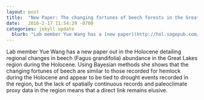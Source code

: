```yaml
---
layout: post
title:  "New Paper: The changing fortunes of beech forests in the Great Lakes region during the Holocene"
date:   2016-2-17 11:54:29 -0700
categories: jekyll update
  blurb: "Lab member Yue Wang has a [new paper](http://hol.sagepub.com/content/early/2015/12/07/0959683615612586) out in the Holocene detailing regional changes in beech (Fagus grandifolia) abundance in the Great Lakes region during the Holocene.  Using Bayesian methods she shows that the changing fortunes of beech are similar to those recorded for hemlock during the Holocene and appear to be tied to drought events recorded in the region, but the lack of spatially continuous records and paleoclimate proxy data in the region means that a direct link remains elusive."
---
```

Lab member Yue Wang has a new paper out in the Holocene detailing regional changes in beech (Fagus grandifolia) abundance in the Great Lakes region during the Holocene.  Using Bayesian methods she shows that the changing fortunes of beech are similar to those recorded for hemlock during the Holocene and appear to be tied to drought events recorded in the region, but the lack of spatially continuous records and paleoclimate proxy data in the region means that a direct link remains elusive.
